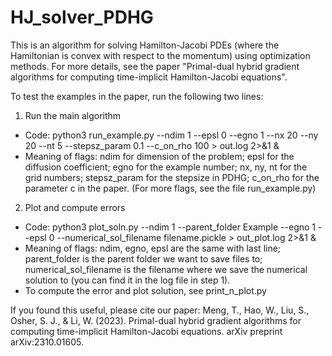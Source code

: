 # HJ_solver_PDHG
This is an algorithm for solving Hamilton-Jacobi PDEs (where the Hamiltonian is convex with respect to the momentum) using optimization methods. 
For more details, see the paper "Primal-dual hybrid gradient algorithms for computing time-implicit Hamilton-Jacobi equations".

To test the examples in the paper, run the following two lines:
1. Run the main algorithm
  - Code: python3 run_example.py --ndim 1 --epsl 0 --egno 1 --nx 20 --ny 20 --nt 5 --stepsz_param 0.1 --c_on_rho 100 > out.log 2>&1 &
  - Meaning of flags: ndim for dimension of the problem; epsl for the diffusion coefficient; egno for the example number; nx, ny, nt for the grid numbers;
                    stepsz_param for the stepsize in PDHG; c_on_rho for the parameter c in the paper. (For more flags, see the file run_example.py)
2. Plot and compute errors
  - Code: python3 plot_soln.py --ndim 1 --parent_folder Example --egno 1 --epsl 0 --numerical_sol_filename filename.pickle > out_plot.log 2>&1 &
  - Meaning of flags: ndim, egno, epsl are the same with last line; parent_folder is the parent folder we want to save files to;
                    numerical_sol_filename is the filename where we save the numerical solution to (you can find it in the log file in step 1).
  - To compute the error and plot solution, see print_n_plot.py

If you found this useful, please cite our paper:
Meng, T., Hao, W., Liu, S., Osher, S. J., & Li, W. (2023). Primal-dual hybrid gradient algorithms for computing time-implicit Hamilton-Jacobi equations. arXiv preprint arXiv:2310.01605.
